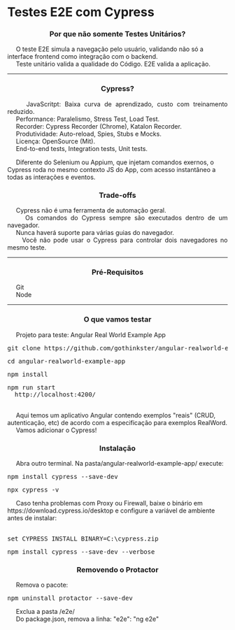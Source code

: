 <h1 align="left">
  Testes E2E com Cypress
</h1>

<h3 align="center"> 
  Por que não somente Testes Unitários?
</h3>

<p align="left">
  &nbsp;&nbsp;&nbsp;&nbsp;&nbsp;O teste E2E simula a navegação pelo usuário, validando não só a interface frontend como integração com o backend.<br>
  &nbsp;&nbsp;&nbsp;&nbsp;&nbsp;Teste unitário valida a qualidade do Código. E2E valida a aplicação.
</p>

<hr>

<h3 align="center"> 
  Cypress?
</h3>

<p align="justify">
  &nbsp;&nbsp;&nbsp;&nbsp;&nbsp;JavaScritpt: Baixa curva de aprendizado, custo com treinamento reduzido.<br>
  &nbsp;&nbsp;&nbsp;&nbsp;&nbsp;Performance: Paralelismo, Stress Test, Load Test.<br>
  &nbsp;&nbsp;&nbsp;&nbsp;&nbsp;Recorder: Cypress Recorder (Chrome), Katalon Recorder.<br>
  &nbsp;&nbsp;&nbsp;&nbsp;&nbsp;Produtividade: Auto-reload, Spies, Stubs e Mocks.<br>
  &nbsp;&nbsp;&nbsp;&nbsp;&nbsp;Licença: OpenSource (Mit).<br>
  &nbsp;&nbsp;&nbsp;&nbsp;&nbsp;End-to-end tests, Integration tests, Unit tests.<br>

  &nbsp;&nbsp;&nbsp;&nbsp;&nbsp;Diferente do Selenium ou Appium, que injetam comandos exernos, o Cypress roda no mesmo contexto JS do App, com acesso instantâneo a todas as interações e eventos.
</p>

<h3 align="center"> 
  Trade-offs
</h3>

<p align="justify">
  &nbsp;&nbsp;&nbsp;&nbsp;&nbsp;Cypress não é uma ferramenta de automação geral.<br>
  &nbsp;&nbsp;&nbsp;&nbsp;&nbsp;Os comandos do Cypress sempre são executados dentro de um navegador.<br>
  &nbsp;&nbsp;&nbsp;&nbsp;&nbsp;Nunca haverá suporte para várias guias do navegador.<br>
  &nbsp;&nbsp;&nbsp;&nbsp;&nbsp;Você não pode usar o Cypress para controlar dois navegadores no mesmo teste.
</p>

<hr>

<h3 align="center"> 
  Pré-Requisitos
</h3>

<p>
  &nbsp;&nbsp;&nbsp;&nbsp;&nbsp;Git<br>
  &nbsp;&nbsp;&nbsp;&nbsp;&nbsp;Node
</p>

<hr>

<h3 align="center"> 
  O que vamos testar
</h3>

<p align="justify">
  &nbsp;&nbsp;&nbsp;&nbsp;&nbsp;Projeto para teste: Angular Real World Example App
  <pre>git clone https://github.com/gothinkster/angular-realworld-example-app</pre>
  <pre>cd angular-realworld-example-app</pre>
  <pre>npm install</pre>
  <pre>npm run start
  http://localhost:4200/</pre><br>
  &nbsp;&nbsp;&nbsp;&nbsp;&nbsp;Aqui temos um aplicativo Angular contendo exemplos "reais" (CRUD, autenticação, etc) de acordo com a especificação para exemplos RealWord.<br>
  &nbsp;&nbsp;&nbsp;&nbsp;&nbsp;Vamos adicionar o Cypress!
</p>

<h3 align="center"> 
  Instalação
</h3>

<p align="justify">
  &nbsp;&nbsp;&nbsp;&nbsp;&nbsp;Abra outro terminal. Na pasta/angular-realworld-example-app/ execute:
  <pre>npm install cypress --save-dev</pre>
  <pre>npx cypress -v</pre>
  &nbsp;&nbsp;&nbsp;&nbsp;&nbsp;Caso tenha problemas com Proxy ou Firewall, baixe o binário em https://download.cypress.io/desktop e configure a variável de ambiente antes de instalar:
  <br><br>
  <pre>set CYPRESS_INSTALL_BINARY=C:\cypress.zip</pre>
  <pre>npm install cypress --save-dev --verbose</pre>
</p>

<h3 align="center"> 
  Removendo o Protactor
</h3>

<p align="left">
  &nbsp;&nbsp;&nbsp;&nbsp;&nbsp;Remova o pacote:
  <pre>npm uninstall protactor --save-dev</pre>
  &nbsp;&nbsp;&nbsp;&nbsp;&nbsp;Exclua a pasta /e2e/<br>
  &nbsp;&nbsp;&nbsp;&nbsp;&nbsp;Do package.json, remova a linha: "e2e": "ng e2e"
</p>
